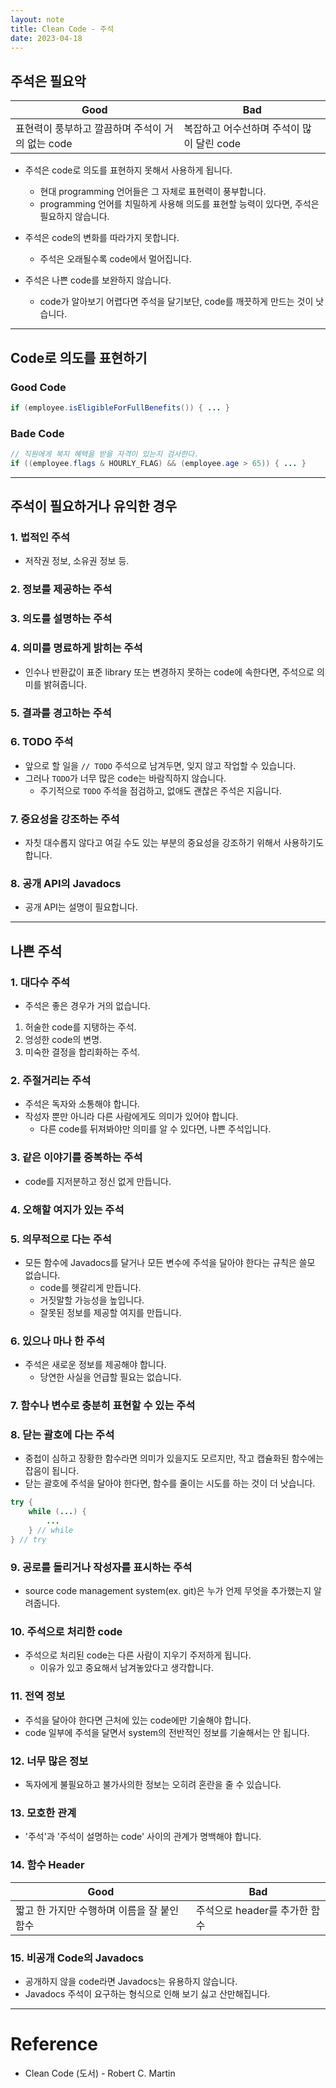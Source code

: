 ```yaml
---
layout: note
title: Clean Code - 주석
date: 2023-04-18
---
```





## 주석은 필요악

| Good | Bad |
| --- | --- |
| 표현력이 풍부하고 깔끔하며 주석이 거의 없는 code | 복잡하고 어수선하며 주석이 많이 달린 code |

- 주석은 code로 의도를 표현하지 못해서 사용하게 됩니다.
    - 현대 programming 언어들은 그 자체로 표현력이 풍부합니다.
    - programming 언어를 치밀하게 사용해 의도를 표현할 능력이 있다면, 주석은 필요하지 않습니다.

- 주석은 code의 변화를 따라가지 못합니다.
    - 주석은 오래될수록 code에서 멀어집니다.

- 주석은 나쁜 code를 보완하지 않습니다.
    - code가 알아보기 어렵다면 주석을 달기보단, code를 깨끗하게 만드는 것이 낫습니다.




---




## Code로 의도를 표현하기

### Good Code

```java
if (employee.isEligibleForFullBenefits()) { ... }
```

### Bade Code

```java
// 직원에게 복지 혜택을 받을 자격이 있는지 검사한다.
if ((employee.flags & HOURLY_FLAG) && (employee.age > 65)) { ... }
```




---




## 주석이 필요하거나 유익한 경우


### 1. 법적인 주석

- 저작권 정보, 소유권 정보 등.


### 2. 정보를 제공하는 주석


### 3. 의도를 설명하는 주석


### 4. 의미를 명료하게 밝히는 주석

- 인수나 반환값이 표준 library 또는 변경하지 못하는 code에 속한다면, 주석으로 의미를 밝혀줍니다.


### 5. 결과를 경고하는 주석


### 6. TODO 주석

- 앞으로 할 일을 `// TODO` 주석으로 남겨두면, 잊지 않고 작업할 수 있습니다.
- 그러나 `TODO`가 너무 많은 code는 바람직하지 않습니다.
    - 주기적으로 `TODO` 주석을 점검하고, 없애도 괜찮은 주석은 지웁니다.


### 7. 중요성을 강조하는 주석

- 자칫 대수롭지 않다고 여길 수도 있는 부분의 중요성을 강조하기 위해서 사용하기도 합니다.


### 8. 공개 API의 Javadocs

- 공개 API는 설명이 필요합니다.




---




## 나쁜 주석


### 1. 대다수 주석

- 주석은 좋은 경우가 거의 없습니다.

1. 허술한 code를 지탱하는 주석.
2. 엉성한 code의 변명.
3. 미숙한 결정을 합리화하는 주석.


### 2. 주절거리는 주석

- 주석은 독자와 소통해야 합니다.
- 작성자 뿐만 아니라 다른 사람에게도 의미가 있어야 합니다.
    - 다른 code를 뒤져봐야만 의미를 알 수 있다면, 나쁜 주석입니다.


### 3. 같은 이야기를 중복하는 주석

- code를 지저분하고 정신 없게 만듭니다.


### 4. 오해할 여지가 있는 주석


### 5. 의무적으로 다는 주석

- 모든 함수에 Javadocs를 달거나 모든 변수에 주석을 달아야 한다는 규칙은 쓸모 없습니다.
    - code를 헷갈리게 만듭니다.
    - 거짓말할 가능성을 높입니다.
    - 잘못된 정보를 제공할 여지를 만듭니다.


### 6. 있으나 마나 한 주석

- 주석은 새로운 정보를 제공해야 합니다.
    - 당연한 사실을 언급할 필요는 없습니다.


### 7. 함수나 변수로 충분히 표현할 수 있는 주석


### 8. 닫는 괄호에 다는 주석

- 중첩이 심하고 장황한 함수라면 의미가 있을지도 모르지만, 작고 캡슐화된 함수에는 잡음이 됩니다.
- 닫는 괄호에 주석을 달아야 한다면, 함수를 줄이는 시도를 하는 것이 더 낫습니다.

```java
try {
    while (...) {
        ...
    } // while
} // try
```


### 9. 공로를 돌리거나 작성자를 표시하는 주석

- source code management system(ex. git)은 누가 언제 무엇을 추가했는지 알려줍니다.


### 10. 주석으로 처리한 code

- 주석으로 처리된 code는 다른 사람이 지우기 주저하게 됩니다.
    - 이유가 있고 중요해서 남겨놓았다고 생각합니다.


### 11. 전역 정보

- 주석을 달아야 한다면 근처에 있는 code에만 기술해야 합니다.
- code 일부에 주석을 달면서 system의 전반적인 정보를 기술해서는 안 됩니다.


### 12. 너무 많은 정보

- 독자에게 불필요하고 불가사의한 정보는 오히려 혼란을 줄 수 있습니다.


### 13. 모호한 관계

- '주석'과 '주석이 설명하는 code' 사이의 관계가 명백해야 합니다.


### 14. 함수 Header

| Good | Bad |
| --- | --- |
| 짧고 한 가지만 수행하며 이름을 잘 붙인 함수 | 주석으로 header를 추가한 함수 |


### 15. 비공개 Code의 Javadocs

- 공개하지 않을 code라면 Javadocs는 유용하지 않습니다.
- Javadocs 주석이 요구하는 형식으로 인해 보기 싫고 산만해집니다.




---




# Reference

- Clean Code (도서) - Robert C. Martin

